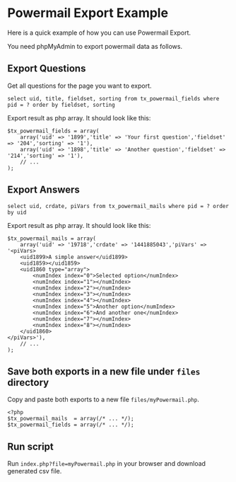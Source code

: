 # Powermail Export Example

Here is a quick example of how you can use Powermail Export.
 
You need phpMyAdmin to export powermail data as follows.

## Export Questions

Get all questions for the page you want to export.

    select uid, title, fieldset, sorting from tx_powermail_fields where pid = ? order by fieldset, sorting
    
Export result as php array. It should look like this:
    
    $tx_powermail_fields = array(
        array('uid' => '1899','title' => 'Your first question','fieldset' => '204','sorting' => '1'),
        array('uid' => '1898','title' => 'Another question','fieldset' => '214','sorting' => '1'),
        // ...
    );

## Export Answers

    select uid, crdate, piVars from tx_powermail_mails where pid = ? order by uid

Export result as php array. It should look like this:

    $tx_powermail_mails = array(
        array('uid' => '19718','crdate' => '1441885043','piVars' => '<piVars>
    	<uid1899>A simple answer</uid1899>
    	<uid1859></uid1859>
    	<uid1860 type="array">
    		<numIndex index="0">Selected option</numIndex>
    		<numIndex index="1"></numIndex>
    		<numIndex index="2"></numIndex>
    		<numIndex index="3"></numIndex>
    		<numIndex index="4"></numIndex>
    		<numIndex index="5">Another option</numIndex>
    		<numIndex index="6">And another one</numIndex>
    		<numIndex index="7"></numIndex>
    		<numIndex index="8"></numIndex>
    	</uid1860>
    </piVars>'),
        // ...
    );

## Save both exports in a new file under `files` directory

Copy and paste both exports to a new file `files/myPowermail.php`.

    <?php
    $tx_powermail_mails  = array(/* ... */);
    $tx_powermail_fields = array(/* ... */);


## Run script

Run `index.php?file=myPowermail.php` in your browser and download generated csv file.
